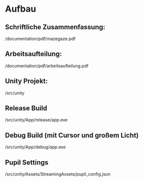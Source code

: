 # Aufbau
## Schriftliche Zusammenfassung:
/documentation/pdf/mazegaze.pdf

## Arbeitsaufteilung:
/documentation/pdf/arbeitsaufteilung.pdf

## Unity Projekt:
/src/unity

## Release Build
/src/unity/App/release/app.exe

## Debug Build (mit Cursor und großem Licht)
/src/unity/App/debug/app.exe

## Pupil Settings
/src/unity/Assets/StreamingAssets/pupil_config.json

